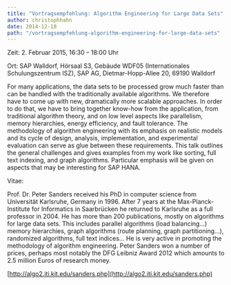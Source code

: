 ```yaml
---
title: "Vortragsempfehlung: Algorithm Engineering for Large Data Sets"
author: christophhahn
date: 2014-12-18
path: "/vortragsempfehlung-algorithm-engineering-for-large-data-sets"
---
```


Zeit: 2. Februar 2015, 16:30 – 18:00 Uhr

Ort: SAP Walldorf, Hörsaal S3, Gebäude WDF05 (Internationales Schulungszentrum ISZ), SAP AG, Dietmar-Hopp-Allee 20, 69190 Walldorf

For many applications, the data sets to be processed grow much faster than can be handled with the traditionally available algorithms. We therefore have to come up with new, dramatically more scalable approaches. In order to do that, we have to bring together know-how from the application, from traditional algorithm theory, and on low level aspects like parallelism, memory hierarchies, energy efficiency, and fault tolerance. The methodology of algorithm engineering with its emphasis on realistic models and its cycle of design, analysis, implementation, and experimental evaluation can serve as glue between these requirements. This talk outlines the general challenges and gives examples from my work like sorting, full text indexing, and graph algorithms. Particular emphasis will be given on aspects that may be interesting for SAP HANA.

Vitae:

Prof. Dr. Peter Sanders received his PhD in computer science from Universität Karlsruhe, Germany in 1996. After 7 years at the Max-Planck-Institute for Informatics in Saarbrücken he returned to Karlsruhe as a full professor in 2004. He has more than 200 publications, mostly on algorithms for large data sets. This includes parallel algorithms (load balancing...) memory hierarchies, graph algorithms (route planning, graph partitioning...), randomized algorithms, full text indices... He is very active in promoting the methodology of algorithm engineering. Peter Sanders won a number of prices, perhaps most notably the DFG Leibniz Award 2012 which amounts to 2.5 million Euros of research money.

[http://algo2.iti.kit.edu/sanders.php](http://algo2.iti.kit.edu/sanders.php)
